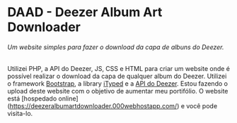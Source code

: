 # DAAD - Deezer Album Art Downloader

###### Um website simples para fazer o download da capa de albuns do Deezer.

Utilizei PHP, a API do Deezer, JS, CSS e HTML para criar um website onde é possível realizar o download da capa de qualquer album do Deezer. Utilizei o framework [Bootstrap](https://getbootstrap.com/), a library [iTyped](https://github.com/luisvinicius167/ityped) e a [API do Deezer](https://developers.deezer.com/api/album). Estou fazendo o upload deste website com o objetivo de aumentar meu portifólio. O website está [hospedado online] (https://deezeralbumartdownloader.000webhostapp.com/) e você pode visita-lo. 

